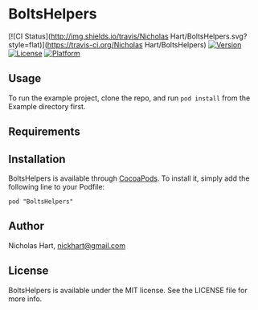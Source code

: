 # BoltsHelpers

[![CI Status](http://img.shields.io/travis/Nicholas Hart/BoltsHelpers.svg?style=flat)](https://travis-ci.org/Nicholas Hart/BoltsHelpers)
[![Version](https://img.shields.io/cocoapods/v/BoltsHelpers.svg?style=flat)](http://cocoadocs.org/docsets/BoltsHelpers)
[![License](https://img.shields.io/cocoapods/l/BoltsHelpers.svg?style=flat)](http://cocoadocs.org/docsets/BoltsHelpers)
[![Platform](https://img.shields.io/cocoapods/p/BoltsHelpers.svg?style=flat)](http://cocoadocs.org/docsets/BoltsHelpers)

## Usage

To run the example project, clone the repo, and run `pod install` from the Example directory first.

## Requirements

## Installation

BoltsHelpers is available through [CocoaPods](http://cocoapods.org). To install
it, simply add the following line to your Podfile:

    pod "BoltsHelpers"

## Author

Nicholas Hart, nickhart@gmail.com

## License

BoltsHelpers is available under the MIT license. See the LICENSE file for more info.

